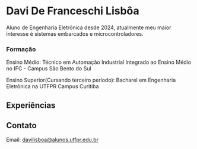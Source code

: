 # Davi De Franceschi Lisbôa
Aluno de Engenharia Eletrônica desde 2024, atualmente meu maior interesse é sistemas embarcados e microcontroladores.

### Formação
  Ensino Médio: Técnico em Automação Industrial Integrado ao Ensino Médio no IFC - Campus São Bento do Sul
  
  Ensino Superior(Cursando terceiro período): Bacharel em Engenharia Eletrônica na UTFPR Campus Curitiba

## Experiências

## Contato
Email: davilisboa@alunos.utfpr.edu.br
<!--
**lisboa7789/lisboa7789** is a ✨ _special_ ✨ repository because its `README.md` (this file) appears on your GitHub profile.

Here are some ideas to get you started:

- 🔭 I’m currently working on ...
- 🌱 I’m currently learning ...
- 👯 I’m looking to collaborate on ...
- 🤔 I’m looking for help with ...
- 💬 Ask me about ...
- 📫 How to reach me: ...
- 😄 Pronouns: ...
- ⚡ Fun fact: ...
-->
